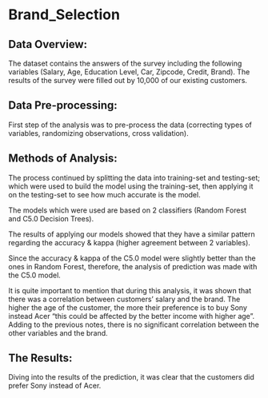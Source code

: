 # Brand_Selection

## Data Overview:

The dataset contains the answers of the survey including the following variables (Salary, Age, Education Level, Car, Zipcode, Credit, Brand). The results of the survey were filled out by 10,000 of our existing customers.

## Data Pre-processing:

First step of the analysis was to pre-process the data (correcting types of variables, randomizing observations, cross validation). 

## Methods of Analysis:

The process continued by splitting the data into training-set and testing-set; which were used to build the model using the training-set, 
then applying it on the testing-set to see how much accurate is the model. 

The models which were used are based on 2 classifiers (Random Forest and C5.0 Decision Trees).

The results of applying our models showed that they have a similar pattern regarding the accuracy & kappa (higher agreement between 2 variables). 

Since the accuracy & kappa of the C5.0 model were slightly better than the ones in Random Forest, 
therefore, the analysis of prediction was made with the C5.0 model.

It is quite important to mention that during this analysis, it was shown that there was a correlation between customers’ salary and the brand. 
The higher the age of the customer, the more their preference is to buy Sony instead Acer “this could be affected by the better income with higher age”.
Adding to the previous notes, there is no significant correlation between the other variables and the brand.

## The Results:

Diving into the results of the prediction, it was clear that the customers did prefer Sony instead of Acer.
